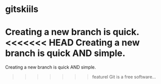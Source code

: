 # gitskiils
Creating a new branch is quick.
<<<<<<< HEAD
Creating a new branch is quick AND simple.
=======
Creating a new branch is quick AND simple.
>>>>>>> featurel
Git is a free software...

